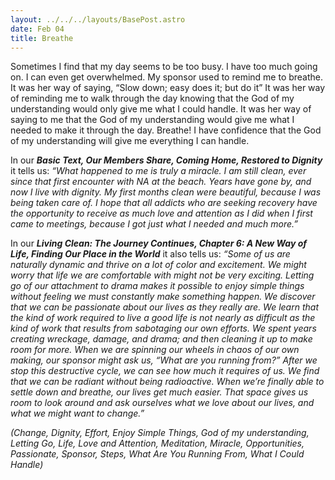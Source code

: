 ```yaml
---
layout: ../../../layouts/BasePost.astro
date: Feb 04
title: Breathe
---
```

Sometimes I find that my day seems to be too busy. I have too much going on. I can even get overwhelmed. My sponsor used to remind me to breathe. It was her way of saying, “Slow down; easy does it; but do it” It was her way of reminding me to walk through the day knowing that the God of my understanding would only give me what I could handle. It was her way of saying to me that the God of my understanding would give me what I needed to make it through the day. Breathe! I have confidence that the God of my understanding will give me everything I can handle.

In our ***Basic Text, Our Members Share, Coming Home, Restored to Dignity*** it tells us: *“What happened to me is truly a miracle. I am still clean, ever since that first encounter with NA at the beach. Years have gone by, and now I live with dignity. My first months clean were beautiful, because I was being taken care of. I hope that all addicts who are seeking recovery have the opportunity to receive as much love and attention as I did when I first came to meetings, because I got just what I needed and much more.”*

In our ***Living Clean: The Journey Continues, Chapter 6: A New Way of Life, Finding Our Place in the World*** it also tells us: *“Some of us are naturally dynamic and thrive on a lot of color and excitement. We might worry that life we are comfortable with might not be very exciting. Letting go of our attachment to drama makes it possible to enjoy simple things without feeling we must constantly make something happen. We discover that we can be passionate about our lives as they really are. We learn that the kind of work required to live a good life is not nearly as difficult as the kind of work that results from sabotaging our own efforts. We spent years creating wreckage, damage, and drama; and then cleaning it up to make room for more. When we are spinning our wheels in chaos of our own making, our sponsor might ask us, “What are you running from?” After we stop this destructive cycle, we can see how much it requires of us. We find that we can be radiant without being radioactive. When we’re finally able to settle down and breathe, our lives get much easier. That space gives us room to look around and ask ourselves what we love about our lives, and what we might want to change.”*

*(Change, Dignity, Effort, Enjoy Simple Things, God of my understanding, Letting Go, Life, Love and Attention, Meditation, Miracle, Opportunities, Passionate, Sponsor, Steps, What Are You Running From, What I Could Handle)*